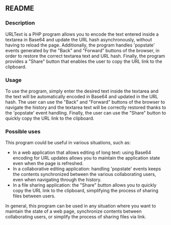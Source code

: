 ## README

### Description
URLText is a PHP program allows you to encode the text entered inside a textarea in Base64 and update the URL hash asynchronously, without having to reload the page. Additionally, the program handles 'popstate' events generated by the "Back" and "Forward" buttons of the browser, in order to restore the correct textarea text and URL hash. Finally, the program provides a "Share" button that enables the user to copy the URL link to the clipboard.

### Usage
To use the program, simply enter the desired text inside the textarea and the text will be automatically encoded in Base64 and updated in the URL hash. The user can use the "Back" and "Forward" buttons of the browser to navigate the history and the textarea text will be correctly restored thanks to the 'popstate' event handling. Finally, the user can use the "Share" button to quickly copy the URL link to the clipboard.

### Possible uses
This program could be useful in various situations, such as:
- In a web application that allows editing of long text: using Base64 encoding for URL updates allows you to maintain the application state even when the page is refreshed.
- In a collaborative editing application: handling 'popstate' events keeps the contents synchronized between the various collaborating users, even when navigating through the history.
- In a file sharing application: the "Share" button allows you to quickly copy the URL link to the clipboard, simplifying the process of sharing files between users.

In general, this program can be used in any situation where you want to maintain the state of a web page, synchronize contents between collaborating users, or simplify the process of sharing files via link.

### Technologies used
- PHP
- JavaScript

### License
The code of this program is released under the [MIT license](https://opensource.org/licenses/MIT).
